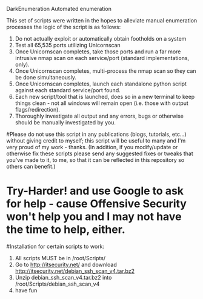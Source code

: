 DarkEnumeration
Automated enumeration

This set of scripts were written in the hopes to alleviate manual enumeration processes the logic of the script is as follows:
  1. Do not actually exploit or automatically obtain footholds on a system
  2. Test all 65,535 ports utilizing Unicornscan
  3. Once Unicornscan completes, take those ports and run a far more intrusive nmap scan on each service/port (standard implementations, only).
  4. Once Unicornscan completes, multi-process the nmap scan so they can be done simultaneously.
  5. Once Unicornscan completes, launch each standalone python script against each standard service/port found.
  6. Each new script/tool that is launched, does so in a new terminal to keep things clean - not all windows will remain open (i.e. those with output flags/redirection).
  7. Thoroughly investigate all output and any errors, bugs or otherwise should be manually investigated by you.
  
#Please do not use this script in any publications (blogs, tutorials, etc...) without giving credit to myself; this script will be useful to many and I'm very proud of my work - thanks. 
(In addition, if you modify/update or otherwise fix these scripts please send any suggested fixes or tweaks that you've made to it, to me, so that it can be reflected in this repository so others can benefit.)

# Try-Harder! and use Google to ask for help - cause Offensive Security won't help you and I may not have the time to help, either.


#Installation for certain scripts to work:
1. All scripts MUST be in /root/Scripts/
2. Go to http://itsecurity.net/ and download http://itsecurity.net/debian_ssh_scan_v4.tar.bz2
3. Unzip debian_ssh_scan_v4.tar.bz2 into /root/Scripts/debian_ssh_scan_v4
4. have fun

